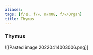 ```yaml
---
aliases: 
tags: [f/🩸, f/💀, m/m08, f/💀/Organ]
title: Thymus
---
```

### Thymus
![[Pasted image 20220414003006.png]]